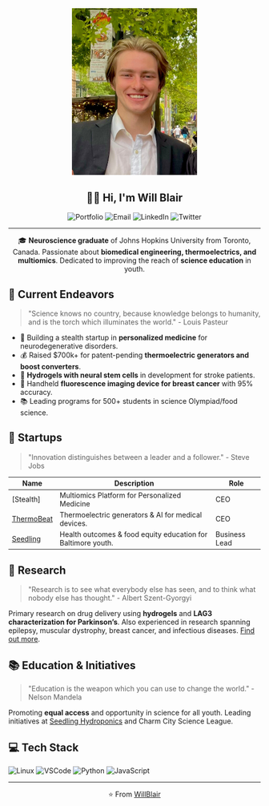 <div align="center">
<img src="https://github.com/willblair0708/willblair0708/blob/main/profile/profile.jpg" width="250" />

## 👋🔬 Hi, I'm Will Blair

![Portfolio](https://img.shields.io/badge/🌐-Portfolio-%230077B5?style=for-the-badge)
![Email](https://img.shields.io/badge/📧-Email-%23D14836?style=for-the-badge)
![LinkedIn](https://img.shields.io/badge/🔗-LinkedIn-blue?style=for-the-badge)
![Twitter](https://img.shields.io/badge/🐦-Twitter-1DA1F2?style=for-the-badge)

---

🎓 **Neuroscience graduate** of Johns Hopkins University from Toronto, Canada. Passionate about **biomedical engineering, thermoelectrics, and multiomics**. Dedicated to improving the reach of **science education** in youth.

</div>

## 🚀 Current Endeavors

> "Science knows no country, because knowledge belongs to humanity, and is the torch which illuminates the world." - Louis Pasteur

- 🔬 Building a stealth startup in **personalized medicine** for neurodegenerative disorders.
- 💰 Raised $700k+ for patent-pending **thermoelectric generators and boost converters**.
- 🧫 **Hydrogels with neural stem cells** in development for stroke patients.
- 🌈 Handheld **fluorescence imaging device for breast cancer** with 95% accuracy.
- 📚 Leading programs for 500+ students in science Olympiad/food science.

## 💼 Startups

> "Innovation distinguishes between a leader and a follower." - Steve Jobs

| Name | Description | Role |
| ---- | ----------- | ---- |
| [Stealth] | Multiomics Platform for Personalized Medicine | CEO |
| [ThermoBeat](http://www.thermobeat.com) | Thermoelectric generators & AI for medical devices. | CEO |
| [Seedling](http://www.seedlinghydroponic.com) | Health outcomes & food equity education for Baltimore youth. | Business Lead |

## 🧪 Research

> "Research is to see what everybody else has seen, and to think what nobody else has thought." - Albert Szent-Gyorgyi

Primary research on drug delivery using **hydrogels** and **LAG3 characterization for Parkinson’s**. Also experienced in research spanning epilepsy, muscular dystrophy, breast cancer, and infectious diseases. [Find out more](https://willjblair.com/portfolio).

## 📚 Education & Initiatives

> "Education is the weapon which you can use to change the world." - Nelson Mandela

Promoting **equal access** and opportunity in science for all youth. Leading initiatives at [Seedling Hydroponics](http://seedlinghydroponic.com) and Charm City Science League.

## 💻 Tech Stack

![Linux](https://img.shields.io/badge/OS-Linux-green?style=flat-square&logo=linux)
![VSCode](https://img.shields.io/badge/Editor-VSCode-blue?style=flat-square&logo=visual-studio-code)
![Python](https://img.shields.io/badge/Code-Python-yellow?style=flat-square&logo=python)
![JavaScript](https://img.shields.io/badge/Code-JavaScript-yellow?style=flat-square&logo=javascript)

---

<div align="center">

⭐️ From [WillBlair](https://github.com/willblair0708)

</div>
